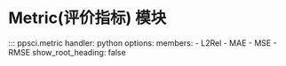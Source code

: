 # Metric(评价指标) 模块

::: ppsci.metric
    handler: python
    options:
      members:
        - L2Rel
        - MAE
        - MSE
        - RMSE
      show_root_heading: false
